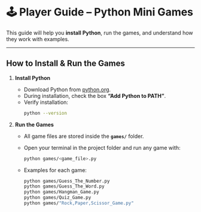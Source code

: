# 🕹️ Player Guide – Python Mini Games

This guide will help you **install Python**, run the games, and understand how they work with examples.  

---

## How to Install & Run the Games

1. **Install Python**  
   - Download Python from [python.org](https://www.python.org/downloads/).  
   - During installation, check the box **“Add Python to PATH”**.  
   - Verify installation:  
     ```bash
     python --version
     ```

2. **Run the Games**  
   - All game files are stored inside the **`games/`** folder.  
   - Open your terminal in the project folder and run any game with:  
     ```bash
     python games/<game_file>.py
     ```

   - Examples for each game:  
     ```bash
     python games/Guess_The_Number.py
     python games/Guess_The_Word.py
     python games/Hangman_Game.py
     python games/Quiz_Game.py
     python games/"Rock,Paper,Scissor_Game.py"
     ```
